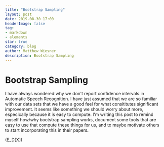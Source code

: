 ```yaml
---
title: "Bootstrap Sampling"
layout: post
date: 2019-08-30 17:00
headerImage: false
tag:
- markdown
- elements
star: true
category: blog
author: Matthew Wiesner
description: Bootstrap Sampling
---
```

# Bootstrap Sampling

I have always wondered why we don't report confidence intervals in Automatic Speech Recognition. I have just assumed that we are so familiar with our data sets that we have a good feel for what consititutes significant improvement. It seems like something we should worry about more, especically because it is easy to compute. I'm writing this post to remind myself how/why bootstrap sampling works, document some tools that are easy to use that compute these things for us, and to maybe motivate others to start incorporating this in their papers.

\(E_D[X]\)


